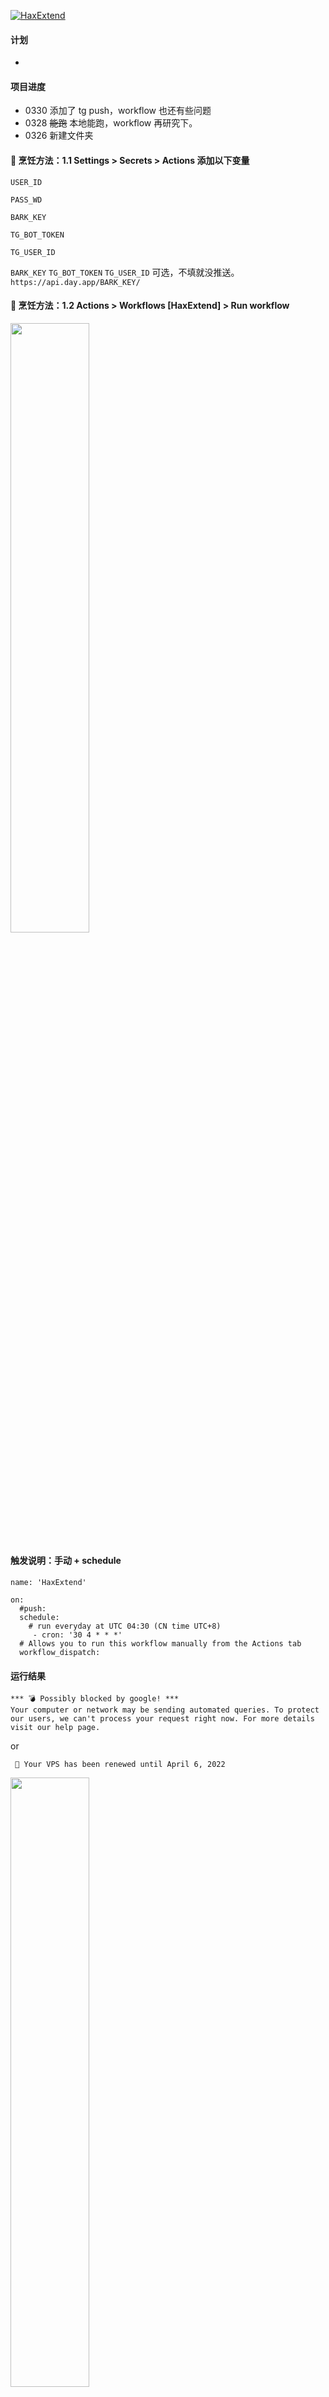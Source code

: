 [![HaxExtend](https://github.com/mybdye/HaxExtend_helium/actions/workflows/main.yml/badge.svg?event=workflow_dispatch)](https://github.com/mybdye/HaxExtend_helium/actions/workflows/main.yml)
#### 计划
- 
#### 项目进度
- 0330 添加了 tg push，workflow 也还有些问题
- 0328 ~~能跑~~ 本地能跑，workflow 再研究下。
- 0326 新建文件夹

#### 🍳 烹饪方法：1.1 Settings > Secrets > Actions 添加以下变量
```
USER_ID
```
```
PASS_WD
```
```
BARK_KEY
``` 
```
TG_BOT_TOKEN
```
```
TG_USER_ID
```
```BARK_KEY``` ```TG_BOT_TOKEN``` ```TG_USER_ID``` 可选，不填就没推送。 ```https://api.day.app/BARK_KEY/```
#### 🍳 烹饪方法：1.2 Actions > Workflows [HaxExtend] > Run workflow
<img src=http://mjjzp.cf/img/2022/03/30/e9512058f9026.png width=50% />


#### 触发说明：手动 + schedule
```
name: 'HaxExtend'

on:
  #push:
  schedule:
    # run everyday at UTC 04:30 (CN time UTC+8)
     - cron: '30 4 * * *'
  # Allows you to run this workflow manually from the Actions tab
  workflow_dispatch:
```

#### 运行结果
```
*** 💣 Possibly blocked by google! ***
Your computer or network may be sending automated queries. To protect our users, we can't process your request right now. For more details visit our help page.
```
or
```
 🎉 Your VPS has been renewed until April 6, 2022
```
<img src=http://mjjzp.cf/img/2022/03/30/9c291b0d7366c.jpg width=50% />

#### How This Work
- https://github.com/mybdye/HaxExtend_helium/blob/master/howthiswork.md

#### 资料参考
- https://www.python.org/
- https://www.selenium.dev/
- https://www.youtube.com/watch?v=As-_hfZUyIs
- https://github.com/actions/virtual-environments/blob/main/images/macos/macos-12-Readme.md
- https://github.com/mherrmann/selenium-python-helium/blob/master/helium/__init__.py

#### 以上仅供学习 ：）
